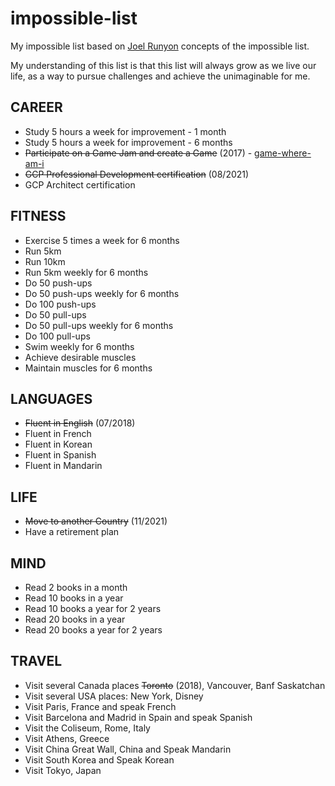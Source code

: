 # impossible-list
My impossible list based on [Joel Runyon](https://impossiblehq.com/impossible-list/) concepts of the impossible list.

My understanding of this list is that this list will always grow as we live our life, as a way to pursue challenges and achieve the unimaginable for me.

## CAREER
- Study 5 hours a week for improvement - 1 month
- Study 5 hours a week for improvement - 6 months
- ~~Participate on a Game Jam and create a Game~~ (2017) - [game-where-am-i](https://github.com/k30v1n/game-where-am-i)
- ~~GCP Professional Development certification~~ (08/2021)
- GCP Architect certification

## FITNESS
- Exercise 5 times a week for 6 months
- Run 5km
- Run 10km
- Run 5km weekly for 6 months
- Do 50 push-ups
- Do 50 push-ups weekly for 6 months
- Do 100 push-ups
- Do 50 pull-ups
- Do 50 pull-ups weekly for 6 months
- Do 100 pull-ups
- Swim weekly for 6 months
- Achieve desirable muscles
- Maintain muscles for 6 months

## LANGUAGES
- ~~Fluent in English~~ (07/2018)
- Fluent in French
- Fluent in Korean
- Fluent in Spanish
- Fluent in Mandarin

## LIFE
- ~~Move to another Country~~ (11/2021)
- Have a retirement plan

## MIND
- Read 2 books in a month
- Read 10 books in a year
- Read 10 books a year for 2 years
- Read 20 books in a year
- Read 20 books a year for 2 years

## TRAVEL
- Visit several Canada places ~~Toronto~~ (2018), Vancouver, Banf Saskatchan
- Visit several USA places: New York, Disney
- Visit Paris, France and speak French
- Visit Barcelona and Madrid in Spain and speak Spanish
- Visit the Coliseum, Rome, Italy
- Visit Athens, Greece
- Visit China Great Wall, China and Speak Mandarin
- Visit South Korea and Speak Korean
- Visit Tokyo, Japan
